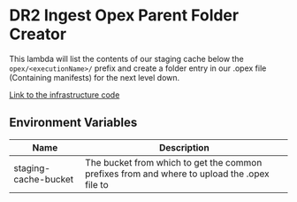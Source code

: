 # DR2 Ingest Opex Parent Folder Creator

This lambda will list the contents of our staging cache below the `opex/<executionName>/` prefix and create a folder entry
in our .opex file (Containing manifests) for the next level down.

[Link to the infrastructure code](https://github.com/nationalarchives/dr2-terraform-environments)

## Environment Variables

| Name                 | Description                                                                                 |
|----------------------|---------------------------------------------------------------------------------------------|
| staging-cache-bucket | The bucket from which to get the common prefixes from and where to upload the .opex file to |

